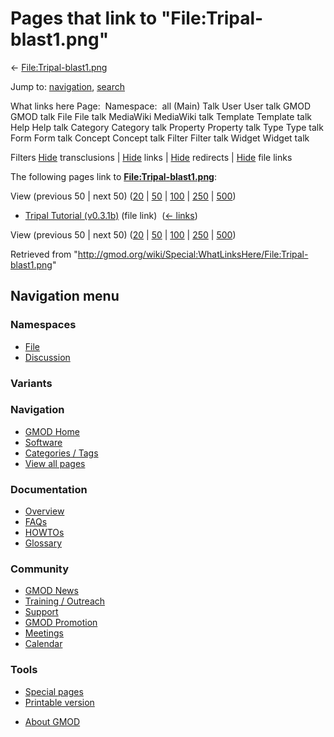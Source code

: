 <div id="mw-page-base" class="noprint">

</div>

<div id="mw-head-base" class="noprint">

</div>

<div id="content" class="mw-body" role="main">

<span id="top"></span>

<div id="mw-js-message" style="display:none;">

</div>



# <span dir="auto">Pages that link to "File:Tripal-blast1.png"</span>

<div id="bodyContent">

<div id="contentSub">

←
[File:Tripal-blast1.png](/wiki/File:Tripal-blast1.png "File:Tripal-blast1.png")

</div>

<div id="jump-to-nav" class="mw-jump">

Jump to: [navigation](#mw-navigation), [search](#p-search)

</div>

<div id="mw-content-text">

What links here Page:  Namespace:  all (Main) Talk User User talk GMOD
GMOD talk File File talk MediaWiki MediaWiki talk Template Template talk
Help Help talk Category Category talk Property Property talk Type Type
talk Form Form talk Concept Concept talk Filter Filter talk Widget
Widget talk

Filters
[Hide](/mediawiki/index.php?title=Special:WhatLinksHere/File:Tripal-blast1.png&hidetrans=1 "Special:WhatLinksHere/File:Tripal-blast1.png")
transclusions \|
[Hide](/mediawiki/index.php?title=Special:WhatLinksHere/File:Tripal-blast1.png&hidelinks=1 "Special:WhatLinksHere/File:Tripal-blast1.png")
links \|
[Hide](/mediawiki/index.php?title=Special:WhatLinksHere/File:Tripal-blast1.png&hideredirs=1 "Special:WhatLinksHere/File:Tripal-blast1.png")
redirects \|
[Hide](/mediawiki/index.php?title=Special:WhatLinksHere/File:Tripal-blast1.png&hideimages=1 "Special:WhatLinksHere/File:Tripal-blast1.png")
file links

The following pages link to
**[File:Tripal-blast1.png](/wiki/File:Tripal-blast1.png "File:Tripal-blast1.png")**:

View (previous 50 \| next 50)
([20](/mediawiki/index.php?title=Special:WhatLinksHere/File:Tripal-blast1.png&limit=20 "Special:WhatLinksHere/File:Tripal-blast1.png")
\|
[50](/mediawiki/index.php?title=Special:WhatLinksHere/File:Tripal-blast1.png&limit=50 "Special:WhatLinksHere/File:Tripal-blast1.png")
\|
[100](/mediawiki/index.php?title=Special:WhatLinksHere/File:Tripal-blast1.png&limit=100 "Special:WhatLinksHere/File:Tripal-blast1.png")
\|
[250](/mediawiki/index.php?title=Special:WhatLinksHere/File:Tripal-blast1.png&limit=250 "Special:WhatLinksHere/File:Tripal-blast1.png")
\|
[500](/mediawiki/index.php?title=Special:WhatLinksHere/File:Tripal-blast1.png&limit=500 "Special:WhatLinksHere/File:Tripal-blast1.png"))

- [Tripal Tutorial
  (v0.3.1b)](/wiki/Tripal_Tutorial_(v0.3.1b) "Tripal Tutorial (v0.3.1b)")
  (file link) ‎ <span class="mw-whatlinkshere-tools">([←
  links](/mediawiki/index.php?title=Special:WhatLinksHere&target=Tripal+Tutorial+%28v0.3.1b%29 "Special:WhatLinksHere"))</span>

View (previous 50 \| next 50)
([20](/mediawiki/index.php?title=Special:WhatLinksHere/File:Tripal-blast1.png&limit=20 "Special:WhatLinksHere/File:Tripal-blast1.png")
\|
[50](/mediawiki/index.php?title=Special:WhatLinksHere/File:Tripal-blast1.png&limit=50 "Special:WhatLinksHere/File:Tripal-blast1.png")
\|
[100](/mediawiki/index.php?title=Special:WhatLinksHere/File:Tripal-blast1.png&limit=100 "Special:WhatLinksHere/File:Tripal-blast1.png")
\|
[250](/mediawiki/index.php?title=Special:WhatLinksHere/File:Tripal-blast1.png&limit=250 "Special:WhatLinksHere/File:Tripal-blast1.png")
\|
[500](/mediawiki/index.php?title=Special:WhatLinksHere/File:Tripal-blast1.png&limit=500 "Special:WhatLinksHere/File:Tripal-blast1.png"))

</div>

<div class="printfooter">

Retrieved from
"<http://gmod.org/wiki/Special:WhatLinksHere/File:Tripal-blast1.png>"

</div>

<div id="catlinks" class="catlinks catlinks-allhidden">

</div>

<div class="visualClear">

</div>

</div>

</div>

<div id="mw-navigation">

## Navigation menu

<div id="mw-head">



<div id="left-navigation">

<div id="p-namespaces" class="vectorTabs" role="navigation"
aria-labelledby="p-namespaces-label">

### Namespaces

- <span id="ca-nstab-image"><a href="/wiki/File:Tripal-blast1.png" accesskey="c"
  title="View the file page [c]">File</a></span>
- <span id="ca-talk"><a
  href="/mediawiki/index.php?title=File_talk:Tripal-blast1.png&amp;action=edit&amp;redlink=1"
  accesskey="t"
  title="Discussion about the content page [t]">Discussion</a></span>

</div>

<div id="p-variants" class="vectorMenu emptyPortlet" role="navigation"
aria-labelledby="p-variants-label">

### 

### Variants[](#)

<div class="menu">

</div>

</div>

</div>

<div id="right-navigation">





</div>



</div>

</div>

</div>

<div id="mw-panel">

<div id="p-logo" role="banner">

<a href="/wiki/Main_Page"
style="background-image: url(http://gmod.org/images/GMOD-cogs.png);"
title="Visit the main page"></a>

</div>

<div id="p-Navigation" class="portal" role="navigation"
aria-labelledby="p-Navigation-label">

### Navigation

<div class="body">

- <span id="n-GMOD-Home">[GMOD Home](/wiki/Main_Page)</span>
- <span id="n-Software">[Software](/wiki/GMOD_Components)</span>
- <span id="n-Categories-.2F-Tags">[Categories /
  Tags](/wiki/Categories)</span>
- <span id="n-View-all-pages">[View all
  pages](/wiki/Special:AllPages)</span>

</div>

</div>

<div id="p-Documentation" class="portal" role="navigation"
aria-labelledby="p-Documentation-label">

### Documentation

<div class="body">

- <span id="n-Overview">[Overview](/wiki/Overview)</span>
- <span id="n-FAQs">[FAQs](/wiki/Category:FAQ)</span>
- <span id="n-HOWTOs">[HOWTOs](/wiki/Category:HOWTO)</span>
- <span id="n-Glossary">[Glossary](/wiki/Glossary)</span>

</div>

</div>

<div id="p-Community" class="portal" role="navigation"
aria-labelledby="p-Community-label">

### Community

<div class="body">

- <span id="n-GMOD-News">[GMOD News](/wiki/GMOD_News)</span>
- <span id="n-Training-.2F-Outreach">[Training /
  Outreach](/wiki/Training_and_Outreach)</span>
- <span id="n-Support">[Support](/wiki/Support)</span>
- <span id="n-GMOD-Promotion">[GMOD
  Promotion](/wiki/GMOD_Promotion)</span>
- <span id="n-Meetings">[Meetings](/wiki/Meetings)</span>
- <span id="n-Calendar">[Calendar](/wiki/Calendar)</span>

</div>

</div>

<div id="p-tb" class="portal" role="navigation"
aria-labelledby="p-tb-label">

### Tools

<div class="body">

- <span id="t-specialpages"><a href="/wiki/Special:SpecialPages" accesskey="q"
  title="A list of all special pages [q]">Special pages</a></span>
- <span id="t-print"><a
  href="/mediawiki/index.php?title=Special:WhatLinksHere/File:Tripal-blast1.png&amp;printable=yes"
  rel="alternate" accesskey="p"
  title="Printable version of this page [p]">Printable version</a></span>

</div>

</div>

</div>

</div>

<div id="footer" role="contentinfo">

- <span id="footer-places-about">[About
  GMOD](/wiki/GMOD:About "GMOD:About")</span>

<!-- -->






</div>
